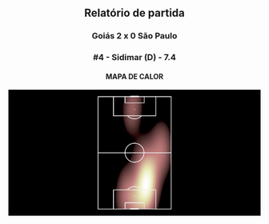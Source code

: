 <h2 style="text-align: center;">Relatório de partida</h3>

<h3 style="text-align: center;">Goiás 2 x 0 São Paulo</h3>

<h3 style="text-align: center;">#4 - Sidimar (D) - 7.4</h3>

<h4 style="text-align: center;">MAPA DE CALOR</h3>
<img src=heatmaps/11067420_312072.png>